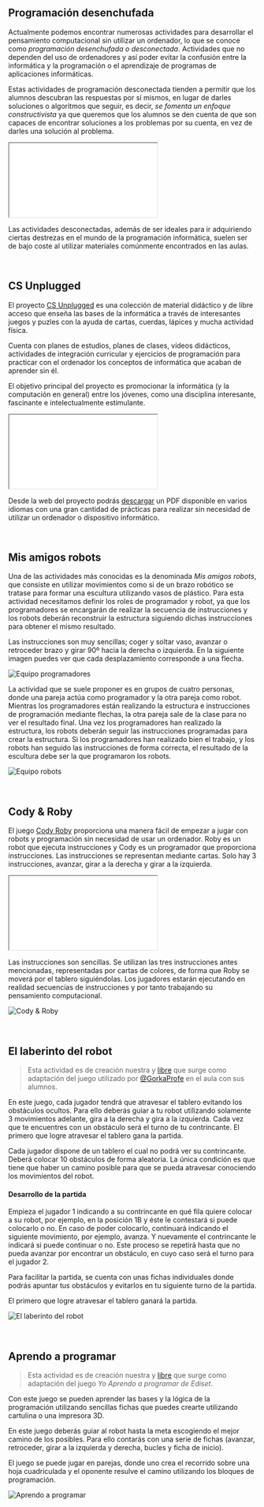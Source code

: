 ## Programación desenchufada

Actualmente podemos encontrar numerosas actividades para desarrollar el pensamiento computacional sin utilizar un ordenador, lo que se conoce como *programación desenchufada o desconectada*. Actividades que no dependen del uso de ordenadores y así poder evitar la confusión entre la informática y la programación o el aprendizaje de programas de aplicaciones informáticas.

Estas actividades de programación desconectada tienden a permitir que los alumnos descubran las respuestas por sí mismos, en lugar de darles soluciones o algoritmos que seguir, es decir, *se fomenta un enfoque constructivista* ya que queremos que los alumnos se den cuenta de que son capaces de encontrar soluciones a los problemas por su cuenta, en vez de darles una solución al problema.

<div class="iframe">
  <iframe src="//www.youtube.com/embed/l7FwWt16IY4" allowfullscreen></iframe>
</div>

Las actividades desconectadas, además de ser ideales para ir adquiriendo ciertas destrezas en el mundo de la programación informática, suelen ser de bajo coste al utilizar materiales comúnmente encontrados en las aulas.



<br />



## CS Unplugged

El proyecto [CS Unplugged](https://csunplugged.org/es/) es una colección de material didáctico y de libre acceso que enseña las bases de la informática a través de interesantes juegos y puzles con la ayuda de cartas, cuerdas, lápices y mucha actividad física.

Cuenta con planes de estudios, planes de clases, vídeos didácticos, actividades de integración curricular y ejercicios de programación para practicar con el ordenador los conceptos de informática que acaban de aprender sin él. 

El objetivo principal del proyecto es promocionar la informática (y la computación en general) entre los jóvenes, como una disciplina interesante, fascinante e intelectualmente estimulante. 

<div class="iframe">
  <iframe src="//www.youtube.com/embed/KOYy4kyLEHs" allowfullscreen></iframe>
</div>

Desde la web del proyecto podrás [descargar](https://classic.csunplugged.org/books/) un PDF disponible en varios idiomas con una gran cantidad de prácticas para realizar sin necesidad de utilizar un ordenador o dispositivo informático.



<br />



## Mis amigos robots

Una de las actividades más conocidas es la denominada *Mis amigos robots*, que consiste en utilizar movimientos como si de un brazo robótico se tratase para formar una escultura utilizando vasos de plástico. Para esta actividad necesitamos definir los roles de programador y robot, ya que los programadores se encargarán de realizar la secuencia de instrucciones y los robots deberán reconstruir la estructura siguiendo dichas instrucciones para obtener el mismo resultado.

Las instrucciones son muy sencillas; coger y soltar vaso, avanzar o retroceder brazo y girar 90º hacia la derecha o izquierda. En la siguiente imagen puedes ver que cada desplazamiento corresponde a una flecha.

![](img/vasos-programadores.jpg "Equipo programadores")

La actividad que se suele proponer es en grupos de cuatro personas, donde una pareja actúa como programador y la otra pareja como robot. Mientras los programadores están realizando la estructura e instrucciones de programación mediante flechas, la otra pareja sale de la clase para no ver el resultado final. Una vez los programadores han realizado la estructura, los robots deberán seguir las instrucciones programadas para crear la estructura. Si los programadores han realizado bien el trabajo, y los robots han seguido las instrucciones de forma correcta, el resultado de la escultura debe ser la que programaron los robots.

![](img/vasos-robots.jpg "Equipo robots")



<br />



## Cody & Roby

El juego [Cody Roby](http://codeweek.it/cody-roby-en/) proporciona una manera fácil de empezar a jugar con robots y programación sin necesidad de usar un ordenador. Roby es un robot que ejecuta instrucciones y Cody es un programador que proporciona instrucciones. Las instrucciones se representan mediante cartas. Solo hay 3 instrucciones, avanzar, girar a la derecha y girar a la izquierda.

<div class="iframe">
  <iframe src="//www.youtube.com/embed/JiGjrOwOz6Y" allowfullscreen></iframe>
</div>

Las instrucciones son sencillas. Se utilizan las tres instrucciones antes mencionadas, representadas por cartas de colores, de forma que Roby se moverá por el tablero siguiéndolas. Los jugadores estarán ejecutando en realidad secuencias de instrucciones y por tanto trabajando su pensamiento computacional.

![](img/codyroby.jpg "Cody & Roby")



<br />



## El laberinto del robot

> Esta actividad es de creación nuestra y [libre](https://github.com/ProgramoErgoSum/programar-sin-ordenador) que surge como adaptación del juego utilizado por [@GorkaProfe](https://twitter.com/Gorkaprofe/status/1079352225430978562) en el aula con sus alumnos.

En este juego, cada jugador tendrá que atravesar el tablero evitando los obstáculos ocultos. Para ello deberás guiar a tu robot utilizando solamente 3 movimientos adelante, gira a la derecha y gira a la izquierda. Cada vez que te encuentres con un obstáculo será el turno de tu contrincante. El primero que logre atravesar el tablero gana la partida.

Cada jugador dispone de un tablero el cual no podrá ver su contrincante. Deberá colocar 10 obstáculos de forma aleatoria. La única condición es que tiene que haber un camino posible para que se pueda atravesar conociendo los movimientos del robot.

#### Desarrollo de la partida

Empieza el jugador 1 indicando a su contrincante en qué fila quiere colocar a su robot, por ejemplo, en la posición 1B y éste le contestará si puede colocarlo o no. En caso de poder colocarlo, continuará indicando el siguiente movimiento, por ejemplo, avanza. Y nuevamente el contrincante le indicará si puede continuar o no. Este proceso se repetirá hasta que no pueda avanzar por encontrar un obstáculo, en cuyo caso será el turno para el jugador 2.

Para facilitar la partida, se cuenta con unas fichas individuales donde podrás apuntar tus obstáculos y evitarlos en tu siguiente turno de la partida.

El primero que logre atravesar el tablero ganará la partida.

![](img/laberinto.jpg "El laberinto del robot")



<br />



## Aprendo a programar

> Esta actividad es de creación nuestra y [libre](https://www.thingiverse.com/thing:3911302) que surge como adaptación del juego *Yo Aprendo a programar de Ediset*.

Con este juego se pueden aprender las bases y la lógica de la programación utilizando sencillas fichas que puedes crearte utilizando cartulina o una impresora 3D.

En este juego deberás guiar al robot hasta la meta escogiendo el mejor camino de los posibles. Para ello contarás con una serie de fichas (avanzar, retroceder, girar a la izquierda y derecha, bucles y ficha de inicio).

El juego se puede jugar en parejas, donde uno crea el recorrido sobre una hoja cuadriculada y el oponente resulve el camino utilizando los bloques de programación. 

![](img/aprendo.jpg "Aprendo a programar")
